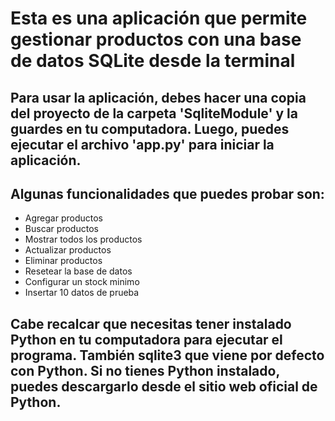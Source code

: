 # Esta es una aplicación que permite gestionar productos con una base de datos SQLite desde la terminal

## Para usar la aplicación, debes hacer una copia del proyecto de la carpeta 'SqliteModule' y la guardes en tu computadora. Luego, puedes ejecutar el archivo 'app.py' para iniciar la aplicación. 

## Algunas funcionalidades que puedes probar son:
- Agregar productos
- Buscar productos
- Mostrar todos los productos
- Actualizar productos
- Eliminar productos
- Resetear la base de datos
- Configurar un stock minimo
- Insertar 10 datos de prueba

## Cabe recalcar que necesitas tener instalado Python en tu computadora para ejecutar el programa. También sqlite3 que viene por defecto con Python. Si no tienes Python instalado, puedes descargarlo desde el sitio web oficial de Python.